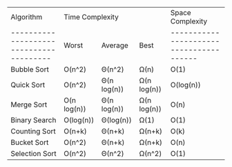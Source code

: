 <table>
	<tbody>
		<tr>
			<td>Algorithm</td>
			<td colspan="3">Time Complexity</td>
			<td>Space Complexity</td>
		</tr>
		<tr>
			<td>---------------------------------------</td>
			<td>Worst</td>
			<td>Average</td>
			<td>Best</td>
			<td>---------------------------------------</td>
		</tr>
    <tr>
      <td>Bubble Sort</td>
      <td>O(n^2)</td>
      <td>Θ(n^2)</td>
      <td>Ω(n)</td>
      <td>O(1)</td>
    </tr>
    <tr>
      <td>Quick Sort</td>
      <td>O(n^2)</td>
      <td>Θ(n log(n))</td>
      <td>Ω(n log(n))</td>
      <td>O(log(n))</td>
    </tr>
    <tr>
      <td>Merge Sort</td>
      <td>O(n log(n))</td>
      <td>Θ(n log(n))</td>
      <td>Ω(n log(n))</td>
      <td>O(n)</td>
    </tr>
    <tr>
      <td>Binary Search</td>
      <td>O(log(n))</td>
      <td>Θ(log(n))</td>
      <td>Ω(1)</td>
      <td>O(1)</td>
    </tr>
    <tr>
      <td>Counting Sort</td>
      <td>O(n+k)</td>
      <td>Θ(n+k)</td>
      <td>Ω(n+k)</td>
      <td>O(k)</td>
    </tr>
		<tr>
			<td>Bucket Sort</td>
			<td>O(n^2)</td>
			<td>Θ(n+k)</td>
			<td>Ω(n+k)</td>
			<td>O(n)</td>
		</tr>
		<tr>
			<td>Selection Sort</td>
			<td>O(n^2)</td>
			<td>Θ(n^2)</td>
			<td>Ω(n^2)</td>
			<td>O(1)</td>
		</tr>
	</tbody>
</table>
